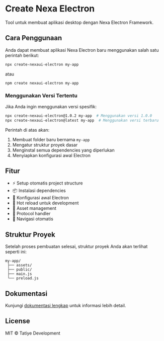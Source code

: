 # Create Nexa Electron

Tool untuk membuat aplikasi desktop dengan Nexa Electron Framework.

## Cara Penggunaan

Anda dapat membuat aplikasi Nexa Electron baru menggunakan salah satu perintah berikut:

```bash
npx create-nexaui-electron my-app
```

atau

```bash
npm create nexaui-electron my-app
```

### Menggunakan Versi Tertentu

Jika Anda ingin menggunakan versi spesifik:

```bash
npx create-nexaui-electron@1.0.2 my-app  # Menggunakan versi 1.0.0
npx create-nexaui-electron@latest my-app  # Menggunakan versi terbaru
```

Perintah di atas akan:

1. Membuat folder baru bernama `my-app`
2. Mengatur struktur proyek dasar
3. Menginstal semua dependencies yang diperlukan
4. Menyiapkan konfigurasi awal Electron

## Fitur

- ⚡️ Setup otomatis project structure
- 📦 Instalasi dependencies
- 🔧 Konfigurasi awal Electron
- 🔄 Hot reload untuk development
- 🎨 Asset management
- 🔗 Protocol handler
- 🧭 Navigasi otomatis

## Struktur Proyek

Setelah proses pembuatan selesai, struktur proyek Anda akan terlihat seperti ini:

```
my-app/
 ├── assets/
 ├── public/
 ├── main.js
 └── preload.js
```

## Dokumentasi

Kunjungi [dokumentasi lengkap](https://nexaui.net/doc/v4.0.5) untuk informasi lebih detail.

## License

MIT © Tatiye Development

